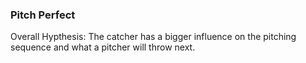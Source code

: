 ### Pitch Perfect

Overall Hypthesis: The catcher has a bigger influence on the pitching sequence and what a pitcher will throw next.
